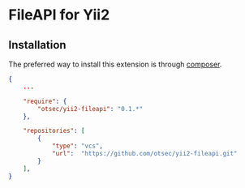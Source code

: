 FileAPI for Yii2
===========================

Installation
------------

The preferred way to install this extension is through [composer](http://getcomposer.org/download/).

```json
{
    ...

    "require": {
        "otsec/yii2-fileapi": "0.1.*"
    },

    "repositories": [
        {
            "type": "vcs",
            "url":  "https://github.com/otsec/yii2-fileapi.git"
        }
    ],
}
```


